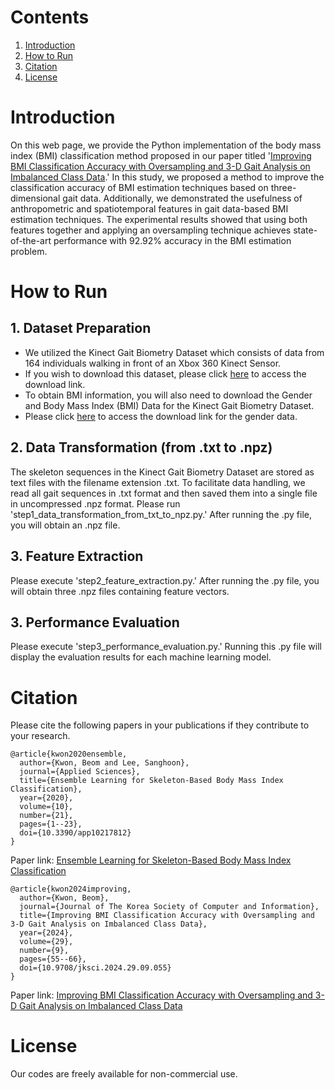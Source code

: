 # Contents
1. [Introduction](#introduction)
2. [How to Run](#how-to-run)
3. [Citation](#citation)
4. [License](#license)

# Introduction

On this web page, we provide the Python implementation of the body mass index (BMI) classification method proposed in our paper titled '[Improving BMI Classification Accuracy with Oversampling and 3-D Gait Analysis on Imbalanced Class Data](https://doi.org/10.9708/jksci.2024.29.09.055).' In this study, we proposed a method to improve the classification accuracy of BMI estimation techniques based on three-dimensional gait data. Additionally, we demonstrated the usefulness of anthropometric and spatiotemporal features in gait data-based BMI estimation techniques. The experimental results showed that using both features together and applying an oversampling technique achieves state-of-the-art performance with 92.92% accuracy in the BMI estimation problem.

# How to Run

## 1. Dataset Preparation

* We utilized the Kinect Gait Biometry Dataset which consists of data from 164 individuals walking in front of an Xbox 360 Kinect Sensor.
* If you wish to download this dataset, please click [here](https://www.researchgate.net/publication/275023745_Kinect_Gait_Biometry_Dataset_-_data_from_164_individuals_walking_in_front_of_a_X-Box_360_Kinect_Sensor) to access the download link.
* To obtain BMI information, you will also need to download the Gender and Body Mass Index (BMI) Data for the Kinect Gait Biometry Dataset.
* Please click [here](https://www.researchgate.net/publication/308929259_Gender_and_Body_Mass_Index_BMI_Data_for_Kinect_Gait_Biometry_Dataset_-_data_from_164_individuals_walking_in_front_of_a_X-Box_360_Kinect_Sensor) to access the download link for the gender data.

## 2. Data Transformation (from .txt to .npz)

The skeleton sequences in the Kinect Gait Biometry Dataset are stored as text files with the filename extension .txt. To facilitate data handling, we read all gait sequences in .txt format and then saved them into a single file in uncompressed .npz format. Please run 'step1_data_transformation_from_txt_to_npz.py.' After running the .py file, you will obtain an .npz file.

## 3. Feature Extraction

Please execute 'step2_feature_extraction.py.' After running the .py file, you will obtain three .npz files containing feature vectors.

## 3. Performance Evaluation 

Please execute 'step3_performance_evaluation.py.' Running this .py file will display the evaluation results for each machine learning model.

# Citation

Please cite the following papers in your publications if they contribute to your research.

```
@article{kwon2020ensemble,
  author={Kwon, Beom and Lee, Sanghoon},
  journal={Applied Sciences},
  title={Ensemble Learning for Skeleton-Based Body Mass Index Classification},  
  year={2020},
  volume={10},
  number={21},
  pages={1--23},  
  doi={10.3390/app10217812}
}
```
Paper link: [Ensemble Learning for Skeleton-Based Body Mass Index Classification](https://doi.org/10.3390/app10217812)

```
@article{kwon2024improving,
  author={Kwon, Beom},
  journal={Journal of The Korea Society of Computer and Information},
  title={Improving BMI Classification Accuracy with Oversampling and 3-D Gait Analysis on Imbalanced Class Data},
  year={2024},
  volume={29},
  number={9},
  pages={55--66},
  doi={10.9708/jksci.2024.29.09.055}
}
```
Paper link: [Improving BMI Classification Accuracy with Oversampling and 3-D Gait Analysis on Imbalanced Class Data](https://doi.org/10.9708/jksci.2024.29.03.055)

# License

Our codes are freely available for non-commercial use.

